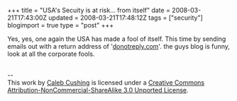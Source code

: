 +++
title = "USA's Secuity is at risk... from itself"
date = 2008-03-21T17:43:00Z
updated = 2008-03-21T17:48:12Z
tags = ["security"]
blogimport = true 
type = "post"
+++

Yes, yes, one again the USA has made a fool of itself. This time by sending emails out with a return address of '<a href="http://www.donotreply.com">donotreply.com</a>'. the guys blog is funny, look at all the corporate fools.<div class="blogger-post-footer"><br />--<br />
This <span xmlns:dc="http://purl.org/dc/elements/1.1/" href="http://purl.org/dc/dcmitype/Text" rel="dc:type">work</span> by <a xmlns:cc="http://creativecommons.org/ns#" href="http://www.xenoterracide.com" property="cc:attributionName" rel="cc:attributionURL">Caleb Cushing</a> is licensed under a <a rel="license" href="http://creativecommons.org/licenses/by-nc-sa/3.0/">Creative Commons Attribution-NonCommercial-ShareAlike 3.0 Unported License</a>.</div>
